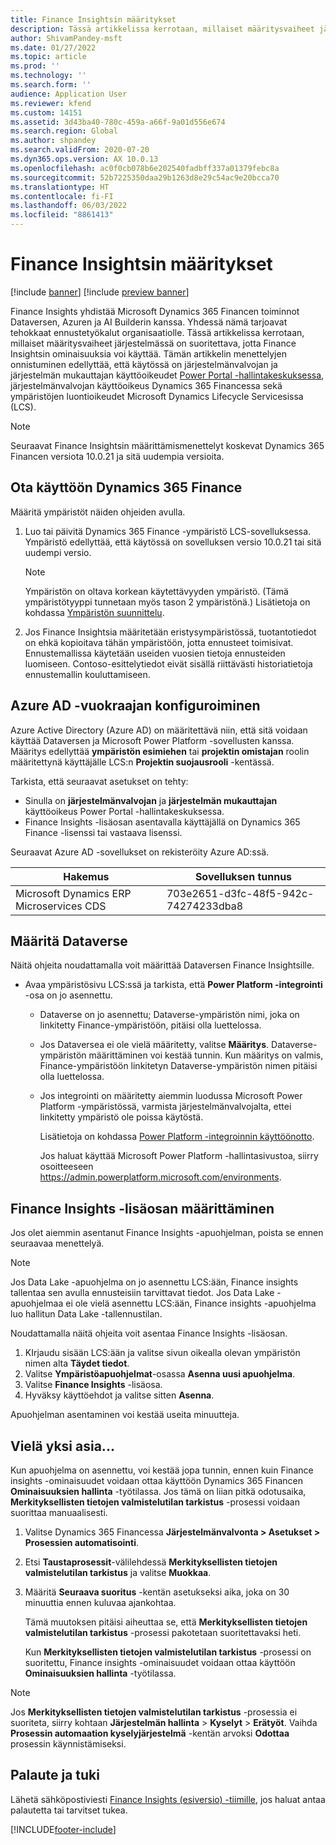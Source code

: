 ```yaml
---
title: Finance Insightsin määritykset
description: Tässä artikkelissa kerrotaan, millaiset määritysvaiheet järjestelmässä on suoritettava, jotta Finance Insightsin ominaisuuksia voi käyttää.
author: ShivamPandey-msft
ms.date: 01/27/2022
ms.topic: article
ms.prod: ''
ms.technology: ''
ms.search.form: ''
audience: Application User
ms.reviewer: kfend
ms.custom: 14151
ms.assetid: 3d43ba40-780c-459a-a66f-9a01d556e674
ms.search.region: Global
ms.author: shpandey
ms.search.validFrom: 2020-07-20
ms.dyn365.ops.version: AX 10.0.13
ms.openlocfilehash: ac0f0cb078b6e202540fadbff337a01379febc8a
ms.sourcegitcommit: 52b7225350daa29b1263d8e29c54ac9e20bcca70
ms.translationtype: HT
ms.contentlocale: fi-FI
ms.lasthandoff: 06/03/2022
ms.locfileid: "8861413"
---
```

# <a name="configuration-for-finance-insights"></a>Finance Insightsin määritykset

[!include [banner](../includes/banner.md)]
[!include [preview banner](../includes/preview-banner.md)]

Finance Insights yhdistää Microsoft Dynamics 365 Financen toiminnot Dataversen, Azuren ja AI Builderin kanssa. Yhdessä nämä tarjoavat tehokkaat ennustetyökalut organisaatiolle. Tässä artikkelissa kerrotaan, millaiset määritysvaiheet järjestelmässä on suoritettava, jotta Finance Insightsin ominaisuuksia voi käyttää. Tämän artikkelin menettelyjen onnistuminen edellyttää, että käytössä on järjestelmänvalvojan ja järjestelmän mukauttajan käyttöoikeudet [Power Portal -hallintakeskuksessa](https://admin.powerplatform.microsoft.com/), järjestelmänvalvojan käyttöoikeus Dynamics 365 Financessa sekä ympäristöjen luontioikeudet Microsoft Dynamics Lifecycle Servicesissa (LCS).

> [!NOTE]
> Seuraavat Finance Insightsin määrittämismenettelyt koskevat Dynamics 365 Financen versiota 10.0.21 ja sitä uudempia versioita.

## <a name="deploy-dynamics-365-finance"></a>Ota käyttöön Dynamics 365 Finance

Määritä ympäristöt näiden ohjeiden avulla.

1. Luo tai päivitä Dynamics 365 Finance -ympäristö LCS-sovelluksessa. Ympäristö edellyttää, että käytössä on sovelluksen versio 10.0.21 tai sitä uudempi versio.

    > [!NOTE]
    > Ympäristön on oltava korkean käytettävyyden ympäristö. (Tämä ympäristötyyppi tunnetaan myös tason 2 ympäristönä.) Lisätietoja on kohdassa [Ympäristön suunnittelu](../../fin-ops-core/fin-ops/imp-lifecycle/environment-planning.md).

2. Jos Finance Insightsia määritetään eristysympäristössä, tuotantotiedot on ehkä kopioitava tähän ympäristöön, jotta ennusteet toimisivat. Ennustemallissa käytetään useiden vuosien tietoja ennusteiden luomiseen. Contoso-esittelytiedot eivät sisällä riittävästi historiatietoja ennustemallin kouluttamiseen. 

## <a name="configure-your-azure-ad-tenant"></a>Azure AD -vuokraajan konfiguroiminen

Azure Active Directory (Azure AD) on määritettävä niin, että sitä voidaan käyttää Dataversen ja Microsoft Power Platform -sovellusten kanssa. Määritys edellyttää **ympäristön esimiehen** tai **projektin omistajan** roolin määritettynä käyttäjälle LCS:n **Projektin suojausrooli** -kentässä.

Tarkista, että seuraavat asetukset on tehty:

- Sinulla on **järjestelmänvalvojan** ja **järjestelmän mukauttajan** käyttöoikeus Power Portal -hallintakeskuksessa.
- Finance Insights -lisäosan asentavalla käyttäjällä on Dynamics 365 Finance -lisenssi tai vastaava lisenssi.

Seuraavat Azure AD -sovellukset on rekisteröity Azure AD:ssä.

|  Hakemus                             | Sovelluksen tunnus                               |
|------------------------------------------|--------------------------------------|
| Microsoft Dynamics ERP Microservices CDS | 703e2651-d3fc-48f5-942c-74274233dba8 |
    
## <a name="configure-dataverse"></a>Määritä Dataverse

Näitä ohjeita noudattamalla voit määrittää Dataversen Finance Insightsille.

- Avaa ympäristösivu LCS:ssä ja tarkista, että **Power Platform -integrointi** -osa on jo asennettu.

    - Dataverse on jo asennettu; Dataverse-ympäristön nimi, joka on linkitetty Finance-ympäristöön, pitäisi olla luettelossa.
    - Jos Dataversea ei ole vielä määritetty, valitse **Määritys**. Dataverse-ympäristön määrittäminen voi kestää tunnin. Kun määritys on valmis, Finance-ympäristöön linkitetyn Dataverse-ympäristön nimen pitäisi olla luettelossa.
    - Jos integrointi on määritetty aiemmin luodussa Microsoft Power Platform -ympäristössä, varmista järjestelmänvalvojalta, ettei linkitetty ympäristö ole poissa käytöstä.

        Lisätietoja on kohdassa [Power Platform -integroinnin käyttöönotto](../../fin-ops-core/dev-itpro/power-platform/enable-power-platform-integration.md). 

        Jos haluat käyttää Microsoft Power Platform -hallintasivustoa, siirry osoitteeseen <https://admin.powerplatform.microsoft.com/environments>.

## <a name="configure-the-finance-insights-add-in"></a>Finance Insights -lisäosan määrittäminen

Jos olet aiemmin asentanut Finance Insights -apuohjelman, poista se ennen seuraavaa menettelyä.

> [!NOTE]
> Jos Data Lake -apuohjelma on jo asennettu LCS:ään, Finance insights tallentaa sen avulla ennusteisiin tarvittavat tiedot. Jos Data Lake -apuohjelmaa ei ole vielä asennettu LCS:ään, Finance insights -apuohjelma luo hallitun Data Lake -tallennustilan.

Noudattamalla näitä ohjeita voit asentaa Finance Insights -lisäosan.

1. KIrjaudu sisään LCS:ään ja valitse sivun oikealla olevan ympäristön nimen alta **Täydet tiedot**.
2. Valitse **Ympäristöapuohjelmat**-osassa **Asenna uusi apuohjelma**.
3. Valitse **Finance Insights** -lisäosa.
4. Hyväksy käyttöehdot ja valitse sitten **Asenna**.

Apuohjelman asentaminen voi kestää useita minuutteja.

## <a name="one-last-thing"></a>Vielä yksi asia...

Kun apuohjelma on asennettu, voi kestää jopa tunnin, ennen kuin Finance insights -ominaisuudet voidaan ottaa käyttöön Dynamics 365 Financen **Ominaisuuksien hallinta** -työtilassa. Jos tämä on liian pitkä odotusaika, **Merkityksellisten tietojen valmistelutilan tarkistus** -prosessi voidaan suorittaa manuaalisesti. 

1. Valitse Dynamics 365 Financessa **Järjestelmänvalvonta \> Asetukset \> Prosessien automatisointi**.
2. Etsi **Taustaprosessit**-välilehdessä **Merkityksellisten tietojen valmistelutilan tarkistus** ja valitse **Muokkaa**.
3. Määritä **Seuraava suoritus** -kentän asetukseksi aika, joka on 30 minuuttia ennen kuluvaa ajankohtaa.

   Tämä muutoksen pitäisi aiheuttaa se, että **Merkityksellisten tietojen valmistelutilan tarkistus** -prosessi pakotetaan suoritettavaksi heti.

   Kun **Merkityksellisten tietojen valmistelutilan tarkistus** -prosessi on suoritettu, Finance insights -ominaisuudet voidaan ottaa käyttöön **Ominaisuuksien hallinta** -työtilassa.

> [!NOTE]
> Jos **Merkityksellisten tietojen valmistelutilan tarkistus** -prosessia ei suoriteta, siirry kohtaan **Järjestelmän hallinta** > **Kyselyt** > **Erätyöt**. Vaihda **Prosessin automaation kyselyjärjestelmä** -kentän arvoksi **Odottaa** prosessin käynnistämiseksi. 
> 
## <a name="feedback-and-support"></a>Palaute ja tuki

Lähetä sähköpostiviesti [Finance Insights (esiversio) -tiimille](mailto:fiap@microsoft.com), jos haluat antaa palautetta tai tarvitset tukea.

[!INCLUDE[footer-include](../../includes/footer-banner.md)]
